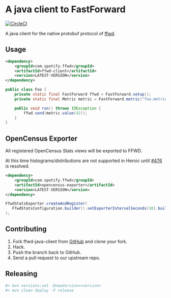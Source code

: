 # A java client to FastForward

[![CircleCI](https://circleci.com/gh/spotify/ffwd-client-java.svg?style=svg)](https://circleci.com/gh/spotify/ffwd-client-java)

A java client for the native protobuf protocol of [ffwd](https://github.com/spotify/ffwd).

## Usage

```xml
<dependency>
    <groupId>com.spotify.ffwd</groupId>
    <artifactId>ffwd-client</artifactId>
    <version>LATEST-VERSION</version>
</dependency>
```

```java
public class Foo {
    private static final FastForward ffwd = FastForward.setup();
    private static final Metric metric = FastForward.metric("foo.metric").attribute("class", Foo.class.getCanonicalName());

    public void run() throws IOException {
        ffwd.send(metric.value(42));
    }
}
```

## OpenCensus Exporter

All registered OpenCensus Stats views will be exported to FFWD.

At this time histograms/distributions are not supported in Heroic until [#476](https://github.com/spotify/heroic/issues/476) is resolved.

```xml
<dependency>
    <groupId>com.spotify.ffwd</groupId>
    <artifactId>opencensus-exporter</artifactId>
    <version>LATEST-VERSION</version>
</dependency>
```

```java
FfwdStatsExporter.createAndRegister(
   FfwdStatsConfiguration.builder().setExporterIntervalSeconds(30).build()
);
```


## Contributing

1. Fork ffwd-java-client from [GitHub](https://github.com/spotify/ffwd-java-client) and clone your fork.
2. Hack.
3. Push the branch back to GitHub.
4. Send a pull request to our upstream repo.

## Releasing

```sh
#> mvn versions:set -DnewVersion=<version>
#> mvn clean deploy -P release
```
